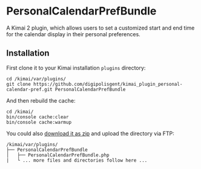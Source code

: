 # PersonalCalendarPrefBundle

A Kimai 2 plugin, which allows users to set a customized start and end time for
the calendar display in their personal preferences.

## Installation

First clone it to your Kimai installation `plugins` directory:
```
cd /kimai/var/plugins/
git clone https://github.com/digipolisgent/kimai_plugin_personal-calendar-pref.git PersonalCalendarPrefBundle
```

And then rebuild the cache:
```
cd /kimai/
bin/console cache:clear
bin/console cache:warmup
```

You could also [download it as zip](https://github.com/digipolisgent/kimai_plugin_personal-calendar-pref/archive/master.zip) and upload the directory via FTP:

```
/kimai/var/plugins/
├── PersonalCalendarPrefBundle
│   ├── PersonalCalendarPrefBundle.php
|   └ ... more files and directories follow here ...
```
